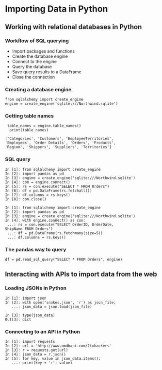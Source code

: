 # Importing Data in Python
## Working with relational databases in Python

### Workflow of SQL querying
- Import packages and functions
- Create the database engine
- Connect to the engine
- Query the database
- Save query results to a DataFrame
- Close the connection


### Creating a database engine
```
from sqlalchemy import create_engine
engine = create_engine('sqlite:///Northwind.sqlite')
```

### Getting table names

```
 table_names = engine.table_names() 
  print(table_names)
  
['Categories', 'Customers', 'EmployeeTerritories',
'Employees', 'Order Details', 'Orders', 'Products',
'Region', 'Shippers', 'Suppliers', 'Territories']
```

### SQL query

```
In [1]: from sqlalchemy import create_engine
In [2]: import pandas as pd
In [3]: engine = create_engine('sqlite:///Northwind.sqlite')
In [4]: con = engine.connect()
In [5]: rs = con.execute("SELECT * FROM Orders")
In [6]: df = pd.DataFrame(rs.fetchall())
In [7]: df.columns = rs.keys()
In [8]: con.close()
```


```
In [1]: from sqlalchemy import create_engine
In [2]: import pandas as pd
In [3]: engine = create_engine('sqlite:///Northwind.sqlite')
In [4]: with engine.connect() as con:
 ...: rs = con.execute("SELECT OrderID, OrderDate,
ShipName FROM Orders")
 ...: df = pd.DataFrame(rs.fetchmany(size=5))
 ...: df.columns = rs.keys()
```


### The pandas way to query
 
```
df = pd.read_sql_query("SELECT * FROM Orders", engine)
```
  
## Interacting with APIs to import data from the web
  
### Loading JSONs in Python
  
```
In [1]: import json
In [2]: with open('snakes.json', 'r') as json_file:
   ...: json_data = json.load(json_file)

In [3]: type(json_data)
Out[3]: dict
```

### Connecting to an API in Python

```
In [1]: import requests
In [2]: url = 'http://www.omdbapi.com/?t=hackers'
In [3]: r = requests.get(url)
In [4]: json_data = r.json()
In [5]: for key, value in json_data.items():
   ...: print(key + ':', value)
```
